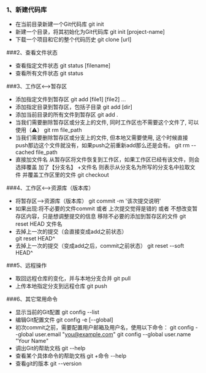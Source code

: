 ### 1、新建代码库

*  在当前目录新建一个Git代码库
 git init
*  新建一个目录，将其初始化为Git代码库
 git init [project-name]
*  下载一个项目和它的整个代码历史
 git clone [url]

###2、查看文件状态

* 查看指定文件状态
    git status [filename]
* 查看所有文件状态
    git status

###3、工作区<-->暂存区

*  添加指定文件到暂存区
	git add [file1] [file2] ...
*  添加指定目录到暂存区，包括子目录
	git add [dir]
*  添加当前目录的所有文件到暂存区
	git add .
* 当我们需要删除暂存区或分支上的文件, 同时工作区也不需要这个文件了, 可以使用（⚠️）
	git rm file_path
* 当我们需要删除暂存区或分支上的文件, 但本地又需要使用, 这个时候直接push那边这个文件就没有，如果push之前重新add那么还是会有。
	git rm --cached file_path
* 直接加文件名   从暂存区将文件恢复到工作区，如果工作区已经有该文件，则会选择覆盖
 加了【分支名】 +文件名  则表示从分支名为所写的分支名中拉取文件 并覆盖工作区里的文件
	git checkout

###4、工作区<-->资源库（版本库）

* 将暂存区-->资源库（版本库）
	    git commit -m '该次提交说明'
* 如果出现:将不必要的文件commit 或者 上次提交觉得是错的  或者 不想改变暂存区内容，只是想调整提交的信息
 移除不必要的添加到暂存区的文件
	    git reset HEAD 文件名
* 去掉上一次的提交（会直接变成add之前状态）   
	    git reset HEAD^ 
* 去掉上一次的提交（变成add之后，commit之前状态） 
	    git reset --soft  HEAD^ 

###5、远程操作

*  取回远程仓库的变化，并与本地分支合并
		git pull
*  上传本地指定分支到远程仓库
		git push

###6、其它常用命令

*  显示当前的Git配置
		   git config --list
*  编辑Git配置文件
		   git config -e [--global]
* 初次commit之前，需要配置用户邮箱及用户名，使用以下命令：
		   git config --global user.email "you@example.com"
		   git config --global user.name "Your Name"
* 调出Git的帮助文档
		   git --help
* 查看某个具体命令的帮助文档
		   git +命令 --help
* 查看git的版本
		   git --version
